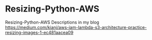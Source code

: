 # Resizing-Python-AWS
Resizing-Python-AWS
Descriptions in my blog
https://medium.com/kianj/aws-iam-lambda-s3-architecture-practice-resizing-images-1-ec481aacea09
